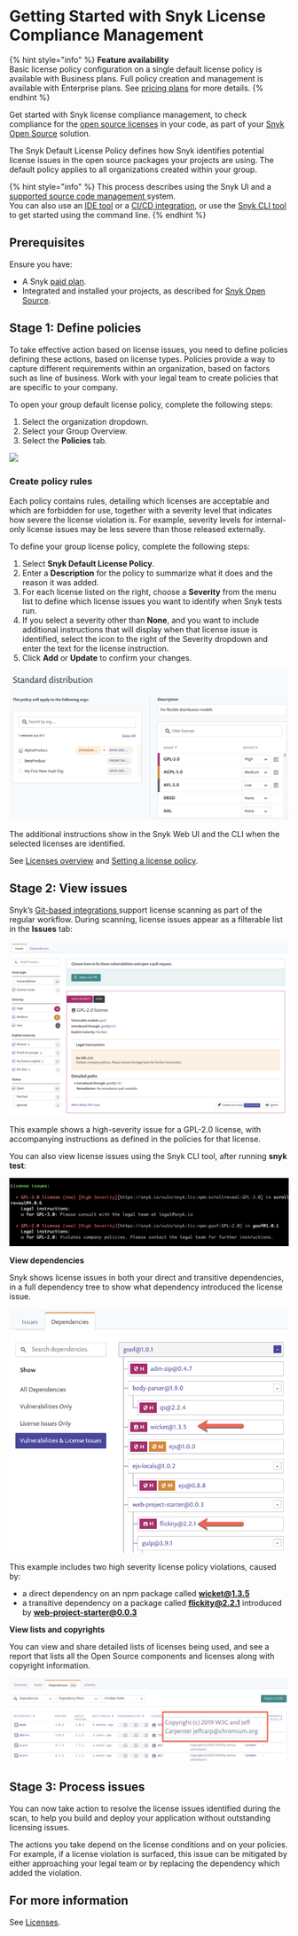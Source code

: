 # Getting Started with Snyk License Compliance Management

{% hint style="info" %}
**Feature availability**\
Basic license policy configuration on a single default license policy is available with Business plans. Full policy creation and management is available with Enterprise plans. See [pricing plans](https://snyk.io/plans/) for more details.
{% endhint %}

Get started with Snyk license compliance management, to check compliance for the [open source licenses](https://snyk.io/learn/open-source-licenses/) in your code, as part of your [Snyk Open Source](https://docs.snyk.io/snyk-open-source/open-source-basics) solution.

The Snyk Default License Policy defines how Snyk identifies potential license issues in the open source packages your projects are using. The default policy applies to all organizations created within your group.

{% hint style="info" %}
This process describes using the Snyk UI and a [supported source code management ](https://docs.snyk.io/integrations/git-repository-scm-integrations)system.\
You can also use an [IDE tool](https://docs.snyk.io/integrations/ide-tools) or a [CI/CD integration](https://docs.snyk.io/integrations/ci-cd-integrations), or use the [Snyk CLI tool](https://docs.snyk.io/snyk-cli/guides-for-our-cli/getting-started-with-the-cli) to get started using the command line.
{% endhint %}

## **Prerequisites**

Ensure you have:

* A Snyk [paid plan](https://snyk.io/plans/).
* Integrated and installed your projects, as described for [Snyk Open Source](https://docs.snyk.io/getting-started/getting-started-snyk-products/getting-started-snyk-open-source).

## **Stage 1: Define policies**

To take effective action based on license issues, you need to define policies defining these actions, based on license types. Policies provide a way to capture different requirements within an organization, based on factors such as line of business. Work with your legal team to create policies that are specific to your company.

To open your group default license policy, complete the following steps:

1. Select the organization dropdown.
2. Select your Group Overview.
3. Select the **Policies** tab.

![](../../../.gitbook/assets/2022-06-27\_15-16-25.png)

### Create policy rules

Each policy contains rules, detailing which licenses are acceptable and which are forbidden for use, together with a severity level that indicates how severe the license violation is. For example, severity levels for internal-only license issues may be less severe than those released externally.

To define your group license policy, complete the following steps:

1. Select **Snyk Default License Policy**.
2. Enter a **Description** for the policy to summarize what it does and the reason it was added.
3. For each license listed on the right, choose a **Severity** from the menu list to define which license issues you want to identify when Snyk tests run.
4. If you select a severity other than **None**, and you want to include additional instructions that will display when that license issue is identified, select the icon to the right of the Severity dropdown and enter the text for the license instruction.&#x20;
5. Click **Add** or **Update** to confirm your changes.

![](../../../.gitbook/assets/license-policy.png)

The additional instructions show in the Snyk Web UI and the CLI when the selected licenses are identified.

See [Licenses overview](https://docs.snyk.io/snyk-open-source/licenses) and [Setting a license policy](https://docs.snyk.io/snyk-open-source/license-policies/setting-a-license-policy).

## Stage 2: View issues

Snyk’s [Git-based integrations ](https://docs.snyk.io/integrations/git-repository-scm-integrations)support license scanning as part of the regular workflow. During scanning, license issues appear as a filterable list in the **Issues** tab:

![](<../../../.gitbook/assets/image3 (1) (1).png>)

This example shows a high-severity issue for a GPL-2.0 license, with accompanying instructions as defined in the policies for that license.

You can also view license issues using the Snyk CLI tool, after running **snyk test**:

![](../../../.gitbook/assets/image2-1-.png)

**View dependencies**

Snyk shows license issues in both your direct and transitive dependencies, in a full dependency tree to show what dependency introduced the license issue.

![](<../../../.gitbook/assets/image4 (1).png>)

This example includes two high severity license policy violations, caused by:

* a direct dependency on an npm package called **wicket@1.3.5**
* a transitive dependency on a package called **flickity@2.2.1** introduced by **web-project-starter@0.0.3**

**View lists and copyrights**

You can view and share detailed lists of licenses being used, and see a report that lists all the Open Source components and licenses along with copyright information.

![](../../../.gitbook/assets/copyright.png)

## **Stage 3: Process issues**

You can now take action to resolve the license issues identified during the scan, to help you build and deploy your application without outstanding licensing issues.

The actions you take depend on the license conditions and on your policies. For example, if a license violation is surfaced, this issue can be mitigated by either approaching your legal team or by replacing the dependency which added the violation.

## For more information

See [Licenses](./).

